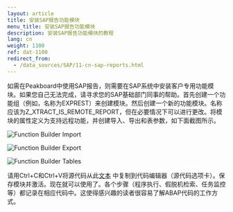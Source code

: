 ```yaml
---
layout: article
title: 安装SAP报告功能模块
menu_title: 安装SAP报告功能模块
description: 安装SAP报告功能模块的教程
lang: cn
weight: 1100
ref: dat-1100
redirect_from:
  - /data_sources/SAP/11-cn-sap-reports.html
---
```


如需在Peakboard中使用SAP报告，则需要在SAP系统中安装客户专用功能模块。如果您自己无法完成，请寻求您的SAP基础部门同事的帮助。首先创建一个功能组（例如，名称为EXPREST）来创建模块。然后创建一个新的功能模块。名称应该为Z_XTRACT_IS_REMOTE_REPORT，但在必要情况下可以进行更改。将模块的属性定义为支持远程功能，并创建导入、导出和表参数，如下面截图所示。

![Function Builder Import](/assets/images/data-sources/sap/report-custom-function-01.png)

![Function Builder Export](/assets/images/data-sources/sap/report-custom-function-02.png)

![Function Builder Tables](/assets/images/data-sources/sap/report-custom-function-03.png)

请用Ctrl+C和Ctrl+V将源代码从此[文本](https://peakboard.com/download/dokumente/Z_XTRACT_IS_REMOTE_REPORT.txt) 中复制到代码编辑器（源代码选项卡）。保存模块并激活。现在就可以使用了。各个步骤（程序执行、假脱机检索、任务监控等）都记录在相应代码中。这使得感兴趣的读者很容易了解ABAP代码的工作方式。
